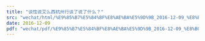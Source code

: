 ```yaml
---
title: "谈性说艾么西杭州行谈了说了什么？"
src: "wechat/html/%E9%85%B7%E5%84%BF%E8%AE%BA%E5%9D%9B_2016-12-09_%E8%B0%88%E6%80%A7%E8%AF%B4%E8%89%BE%E4%B9%88%E8%A5%BF%E6%9D%AD%E5%B7%9E%E8%A1%8C%E8%B0%88%E4%BA%86%E8%AF%B4%E4%BA%86%E4%BB%80%E4%B9%88%EF%BC%9F.html"
date: 2016-12-09
pdf: "wechat/pdf/%E9%85%B7%E5%84%BF%E8%AE%BA%E5%9D%9B_2016-12-09_%E8%B0%88%E6%80%A7%E8%AF%B4%E8%89%BE%E4%B9%88%E8%A5%BF%E6%9D%AD%E5%B7%9E%E8%A1%8C%E8%B0%88%E4%BA%86%E8%AF%B4%E4%BA%86%E4%BB%80%E4%B9%88%EF%BC%9F.pdf"
---
```

